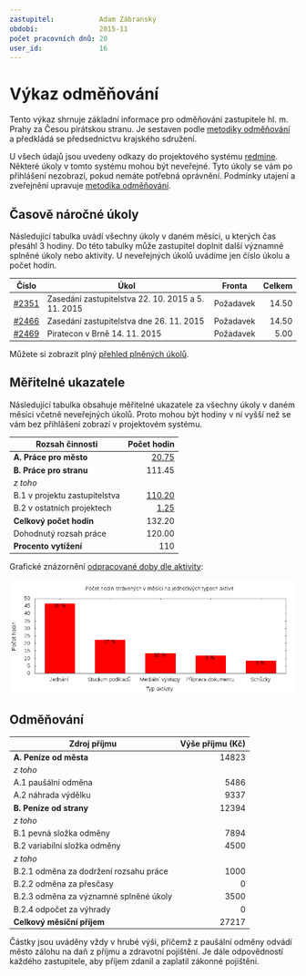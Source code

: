 ```yaml
---
zastupitel:           Adam Zábranský
období:               2015-11
počet pracovních dnů: 20
user_id:              16
---
```

Výkaz odměňování
================

Tento výkaz shrnuje základní informace pro odměňování zastupitele hl. m. Prahy
za Česou pirátskou stranu. Je sestaven podle [metodiky odměňování][metodika]
a předkládá se předsednictvu krajského sdružení.

U všech údajů jsou uvedeny odkazy do projektového systému
[redmine](https://redmine.pirati.cz). Některé úkoly v tomto systému mohou být
neveřejné. Tyto úkoly se vám po přihlášení nezobrazí, pokud nemáte potřebná
oprávnění. Podmínky utajení a zveřejnění upravuje
[metodika odměňování][metodika].

Časově náročné úkoly
----------------------

Následující tabulka uvádí všechny úkoly v daném měsíci, u kterých čas přesáhl
3 hodiny. Do této tabulky může zastupitel doplnit další významné splněné úkoly
nebo aktivity. U neveřejných úkolů uvádíme jen číslo úkolu a počet hodin.

Číslo                                           |   Úkol                                                |  ﻿Fronta     |  Celkem
------------------------------------------------|-------------------------------------------------------|--------------|-------:
[#2351](https://redmine.pirati.cz/issues/2351)  |   Zasedání zastupitelstva 22. 10. 2015 a 5. 11. 2015  |  Požadavek   |  14.50
[#2466](https://redmine.pirati.cz/issues/2466)  |   Zasedání zastupitelstva dne 26. 11. 2015            |  Požadavek   |  14.50
[#2469](https://redmine.pirati.cz/issues/2469)  |   Piratecon v Brně 14. 11. 2015                       |  Požadavek   |  5.00  

Můžete si zobrazit plný [přehled plněných úkolů][tasklist].

Měřitelné ukazatele
-------------------

Následující tabulka obsahuje měřitelné ukazatele za všechny úkoly v daném měsíci
včetně neveřejných úkolů. Proto mohou být hodiny v ní vyšší než se vám bez
přihlášení zobrazí v projektovém systému.

Rozsah činnosti                        | Počet hodin
--------------                         | ----------:
**A. Práce pro město**                 | [20.75][linktocityhours]
**B. Práce pro stranu**                | 111.45
*z toho*                               |
B.1 v projektu zastupitelstva          | [110.20][linktohomehours]
B.2 v ostatních projektech             | [1.25][linktootherhours]
**Celkový počet hodin**                | 132.20
Dohodnutý rozsah práce                 | 120.00
**Procento vytížení**                  | 110

Grafické znázornění [odpracované doby dle aktivity][activitylist]:

![Aktivity v měsíci](aktivity.png)




Odměňování
----------

Zdroj příjmu                           | Výše příjmu (Kč)
-----------------                      | --------------:
**A. Peníze od města**                 | 14823
*z toho*                               |
A.1 paušální odměna                    | 5486
A.2 náhrada výdělku                    | 9337
**B. Peníze od strany**                | 12394
*z toho*                               |
B.1 pevná složka odměny                | 7894
B.2 variabilní složka odměny           | 4500
*z toho*                               |
B.2.1 odměna za dodržení rozsahu práce | 1000
B.2.2 odměna za přesčasy               | 0
B.2.3 odměna za významné splněné úkoly | 3500
B.2.4 odpočet za výhrady               | 0
**Celkový měsíční příjem**             | 27217

Částky jsou uváděny vždy v hrubé výši, přičemž z paušální odměny odvádí město zálohu na daň z příjmu a zdravotní pojištění. Je dále odpovědností každého zastupitele, aby příjem zdanil a zaplatil zákonné pojištění.

[metodika]: https://redmine.pirati.cz/projects/praha/wiki/Odm%C4%9B%C5%88ov%C3%A1n%C3%AD_zastupitel%C5%AF
[tasklist]: https://redmine.pirati.cz/projects/praha/time_entries/report?f[]=spent_on&f[]=user_id&op[user_id]==&f[]=cf_16&op[cf_16]=!*&f[]=&columns=month&criteria[]=issue&op[spent_on]=><&op[user_id]==&utf8=✓&v[spent_on][]=2015-11-01&v[spent_on][]=2015-11-30&v[user_id][]=16
[linktocityhours]: https://redmine.pirati.cz/projects/praha/time_entries?f[]=spent_on&f[]=user_id&f[]=cf_16&f[]=&op[cf_16]=*&op[spent_on]=><&op[user_id]==&utf8=✓&v[spent_on][]=2015-11-01&v[spent_on][]=2015-11-30&v[user_id][]=16
[linktohomehours]: https://redmine.pirati.cz/projects/praha/time_entries?f[]=spent_on&f[]=user_id&f[]=cf_16&f[]=&op[cf_16]=!*&op[spent_on]=><&op[user_id]==&utf8=✓&v[spent_on][]=2015-11-01&v[spent_on][]=2015-11-30&v[user_id][]=16
[linktootherhours]: https://redmine.pirati.cz/time_entries/report?f[]=spent_on&f[]=cf_16&op[cf_16]=%3D&v[cf_16][]=strana&f[]=project_id&op[project_id]=!&v[project_id][]=15&f[]=&columns=month&criteria[]=user&op[spent_on]=><&op[user_id]==&utf8=✓&v[spent_on][]=2015-11-01&v[spent_on][]=2015-11-30&v[user_id][]=16
[activitylist]: https://redmine.pirati.cz/projects/praha/time_entries/report?columns=month&criteria[]=activity&f[]=spent_on&f[]=user_id&f[]=&op[spent_on]=><&op[user_id]==&utf8=✓&v[spent_on][]=2015-11-01&v[spent_on][]=2015-11-30&v[user_id][]=16
